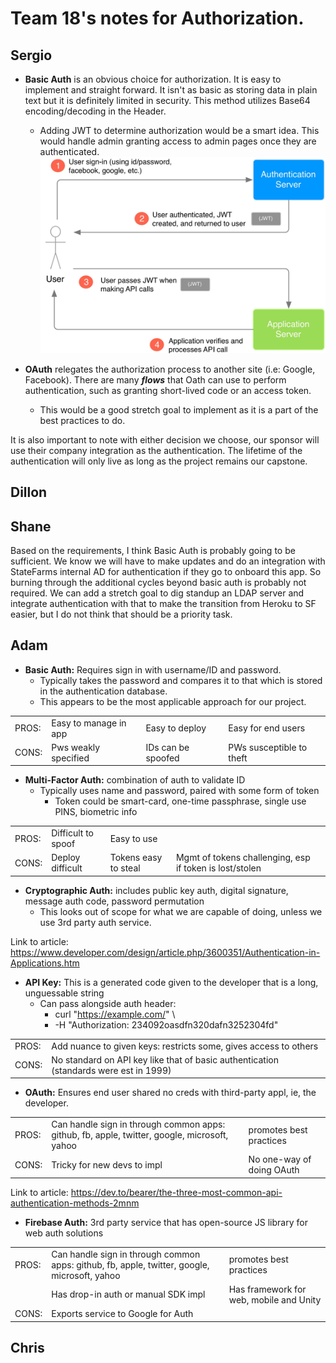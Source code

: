 # Team 18's notes for Authorization.

## Sergio
- **Basic Auth** is an obvious choice for authorization. It is easy to implement and straight forward. It isn't as basic as storing data in plain text but it is definitely limited in security. This method utilizes Base64 encoding/decoding in the Header. 
  - Adding JWT to determine authorization would be a smart idea. This would handle admin granting access to admin pages once they are authenticated.
![JWT-Example](resources/JWT-Example.webp)

- **OAuth** relegates the authorization process to another site (i.e: Google, Facebook). There are many ***flows*** that Oath can use to perform authentication, such as granting short-lived code or an access token.
  - This would be a good stretch goal to implement as it is a part of the best practices to do.

It is also important to note with either decision we choose, our sponsor will use their company integration as the authentication. The lifetime of the authentication will only live as long as the project remains our capstone.

## Dillon

## Shane
Based on the requirements, I think Basic Auth is probably going to be sufficient.  We know we will have to make updates and do an integration with StateFarms internal AD for authentication if they go to onboard this app.  So burning through the additional cycles beyond basic auth is probably not required.  We can add a stretch goal to dig standup an LDAP server and integrate authentication with that to make the transition from Heroku to SF easier, but I do not think that should be a priority task.

## Adam
- **Basic Auth:**  Requires sign in with username/ID and password.
	- Typically takes the password and compares it to that which is stored in the authentication database.
	- This appears to be the most applicable approach for our project.

|   |   |   |   |
|---|---|---|---|
|PROS:   |Easy to manage in app   |Easy to deploy   |Easy for end users   | 
|CONS:   |Pws weakly specified   |IDs can be spoofed  |PWs susceptible to theft |

- **Multi-Factor Auth:** combination of auth to validate ID
	- Typically uses name and password, paired with some form of token
	  -  Token could be smart-card, one-time passphrase, single use PINS, biometric info

|   |   |   |   |   |
|---|---|---|---|---|
|PROS:  |Difficult to spoof   |Easy to use   |   |   |
|CONS:   |Deploy difficult   |Tokens easy to steal   |Mgmt of tokens challenging, esp if token is lost/stolen	 |

- **Cryptographic Auth:**  includes public key auth, digital signature, message auth code, password permutation
  -  This looks out of scope for what we are capable of doing, unless we use 3rd party auth service.

Link to article: https://www.developer.com/design/article.php/3600351/Authentication-in-Applications.htm

- **API Key:** This is a generated code given to the developer that is a long, unguessable string
  - Can pass alongside auth header:
    - curl "https://example.com/" \
    - -H "Authorization: 234092oasdfn320dafn3252304fd"

|   |   | 
|---|---|
|PROS:  |Add nuance to given keys: restricts some, gives access to others |
|CONS:   |No standard on API key like that of basic authentication (standards were est in 1999) |

- **OAuth:** Ensures end user shared no creds with third-party appl, ie, the developer.

|   |   |   | 
|---|---|---|
|PROS:  |Can handle sign in through common apps: github, fb, apple, twitter, google, microsoft, yahoo |promotes best practices|
|CONS:   |Tricky for new devs to impl |  No one-way of doing OAuth |

Link to article: https://dev.to/bearer/the-three-most-common-api-authentication-methods-2mnm

- **Firebase Auth:** 3rd party service that has open-source JS library for web auth solutions 

|   |   |   |
|---|---|---|
|PROS:  |Can handle sign in through common apps: github, fb, apple, twitter, google, microsoft, yahoo| promotes best practices |
|   |Has drop-in auth or manual SDK impl   |Has framework for web, mobile and Unity   |   |
|CONS:   |Exports service to Google for Auth|   |   |

## Chris
